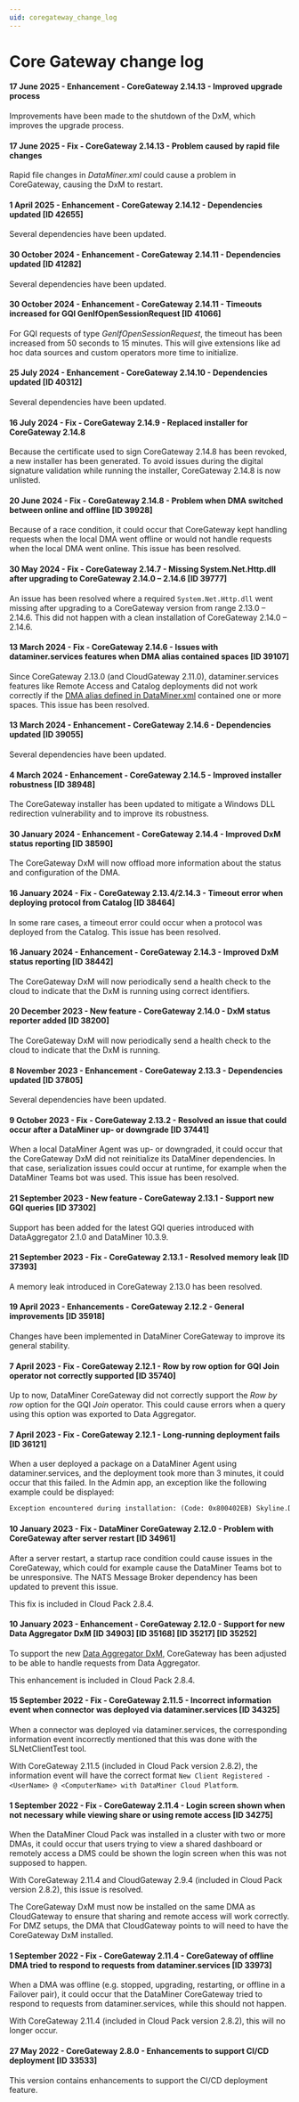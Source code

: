 ```yaml
---
uid: coregateway_change_log
---
```


# Core Gateway change log

#### 17 June 2025 - Enhancement - CoreGateway 2.14.13 - Improved upgrade process

Improvements have been made to the shutdown of the DxM, which improves the upgrade process.

#### 17 June 2025 - Fix - CoreGateway 2.14.13 - Problem caused by rapid file changes

​Rapid file changes in *DataMiner.xml* could cause a problem in CoreGateway, causing the DxM to restart.

#### 1 April 2025 - Enhancement - CoreGateway 2.14.12 - Dependencies updated [ID 42655]

Several dependencies have been updated.

#### 30 October 2024 - Enhancement - CoreGateway 2.14.11 - Dependencies updated [ID 41282]

Several dependencies have been updated.

#### 30 October 2024 - Enhancement - CoreGateway 2.14.11 - Timeouts increased for GQI GenIfOpenSessionRequest [ID 41066]

For GQI requests of type *GenIfOpenSessionRequest*, the timeout has been increased from 50 seconds to 15 minutes. This will give extensions like ad hoc data sources and custom operators more time to initialize.

#### 25 July 2024 - Enhancement - CoreGateway 2.14.10 - Dependencies updated [ID 40312]

Several dependencies have been updated.

#### 16 July 2024 - Fix - CoreGateway 2.14.9 - Replaced installer for CoreGateway 2.14.8

Because the certificate used to sign CoreGateway 2.14.8 has been revoked, a new installer has been generated. To avoid issues during the digital signature validation while running the installer, CoreGateway 2.14.8 is now unlisted.

#### 20 June 2024 - Fix - CoreGateway 2.14.8 - Problem when DMA switched between online and offline [ID 39928]

Because of a race condition, it could occur that CoreGateway kept handling requests when the local DMA went offline or would not handle requests when the local DMA went online. This issue has been resolved.

#### 30 May 2024 - Fix - CoreGateway 2.14.7 - Missing System.Net.Http.dll after upgrading to CoreGateway 2.14.0 – 2.14.6 [ID 39777]

An issue has been resolved where a required `System.Net.Http.dll` went missing after upgrading to a CoreGateway version from range 2.13.0 – 2.14.6. This did not happen with a clean installation of CoreGateway 2.14.0 – 2.14.6.

#### 13 March 2024 - Fix - CoreGateway 2.14.6 - Issues with dataminer.services features when DMA alias contained spaces [ID 39107]

Since CoreGateway 2.13.0 (and CloudGateway 2.11.0), dataminer.services features like Remote Access and Catalog deployments did not work correctly if the [DMA alias defined in DataMiner.xml](xref:Changing_the_name_of_a_DMA#configuring-an-alias-in-dataminerxml) contained one or more spaces. This issue has been resolved.

#### 13 March 2024 - Enhancement - CoreGateway 2.14.6 - Dependencies updated [ID 39055]

Several dependencies have been updated.

#### 4 March 2024 - Enhancement - CoreGateway 2.14.5 - Improved installer robustness [ID 38948]

The CoreGateway installer has been updated to mitigate a Windows DLL redirection vulnerability and to improve its robustness.

#### 30 January 2024 - Enhancement - CoreGateway 2.14.4 - Improved DxM status reporting [ID 38590]

The CoreGateway DxM will now offload more information about the status and configuration of the DMA.

#### 16 January 2024 - Fix - CoreGateway 2.13.4/2.14.3 - Timeout error when deploying protocol from Catalog [ID 38464]

In some rare cases, a timeout error could occur when a protocol was deployed from the Catalog. This issue has been resolved.

#### 16 January 2024 - Enhancement - CoreGateway 2.14.3 - Improved DxM status reporting [ID 38442]

The CoreGateway DxM will now periodically send a health check to the cloud to indicate that the DxM is running using correct identifiers.

#### 20 December 2023 - New feature - CoreGateway 2.14.0 - DxM status reporter added [ID 38200]

The CoreGateway DxM will now periodically send a health check to the cloud to indicate that the DxM is running.

#### 8 November 2023 - Enhancement - CoreGateway 2.13.3 - Dependencies updated [ID 37805]

Several dependencies have been updated.

#### 9 October 2023 - Fix - CoreGateway 2.13.2 - Resolved an issue that could occur after a DataMiner up- or downgrade [ID 37441]

When a local DataMiner Agent was up- or downgraded, it could occur that the CoreGateway DxM did not reinitialize its DataMiner dependencies. In that case, serialization issues could occur at runtime, for example when the DataMiner Teams bot was used. This issue has been resolved.

#### 21 September 2023 - New feature - CoreGateway 2.13.1 - Support new GQI queries [ID 37302]

Support has been added for the latest GQI queries introduced with DataAggregator 2.1.0 and DataMiner 10.3.9.

#### 21 September 2023 - Fix - CoreGateway 2.13.1 - Resolved memory leak [ID 37393]

A memory leak introduced in CoreGateway 2.13.0 has been resolved.

#### 19 April 2023 - Enhancements - CoreGateway 2.12.2 - General improvements [ID 35918]

Changes have been implemented in DataMiner CoreGateway to improve its general stability.

#### 7 April 2023 - Fix - CoreGateway 2.12.1 - Row by row option for GQI Join operator not correctly supported [ID 35740]

Up to now, DataMiner CoreGateway did not correctly support the *Row by row* option for the GQI *Join* operator. This could cause errors when a query using this option was exported to Data Aggregator.

#### 7 April 2023 - Fix - CoreGateway 2.12.1 - Long-running deployment fails [ID 36121]

When a user deployed a package on a DataMiner Agent using dataminer.services, and the deployment took more than 3 minutes, it could occur that this failed. In the Admin app, an exception like the following example could be displayed:

```txt
Exception encountered during installation: (Code: 0x800402EB) Skyline.DataMiner.Net.Exceptions.DataMinerSecurityException: No such remote connection (e839324188).
```

#### 10 January 2023 - Fix - DataMiner CoreGateway 2.12.0 - Problem with CoreGateway after server restart [ID 34961]

After a server restart, a startup race condition could cause issues in the CoreGateway, which could for example cause the DataMiner Teams bot to be unresponsive. The NATS Message Broker dependency has been updated to prevent this issue.

This fix is included in Cloud Pack 2.8.4.

#### 10 January 2023 - Enhancement - CoreGateway 2.12.0 - Support for new Data Aggregator DxM [ID 34903] [ID 35168] [ID 35217] [ID 35252]

To support the new [Data Aggregator DxM](xref:DataAggregator_change_log), CoreGateway has been adjusted to be able to handle requests from Data Aggregator.

This enhancement is included in Cloud Pack 2.8.4.

#### 15 September 2022 - Fix - CoreGateway 2.11.5 - Incorrect information event when connector was deployed via dataminer.services [ID 34325]

When a connector was deployed via dataminer.services, the corresponding information event incorrectly mentioned that this was done with the SLNetClientTest tool.

With CoreGateway 2.11.5 (included in Cloud Pack version 2.8.2), the information event will have the correct format `New Client Registered - <UserName> @ <ComputerName> with DataMiner Cloud Platform`.

#### 1 September 2022 - Fix - CoreGateway 2.11.4 - Login screen shown when not necessary while viewing share or using remote access [ID 34275]

When the DataMiner Cloud Pack was installed in a cluster with two or more DMAs, it could occur that users trying to view a shared dashboard or remotely access a DMS could be shown the login screen when this was not supposed to happen.

With CoreGateway 2.11.4 and CloudGateway 2.9.4 (included in Cloud Pack version 2.8.2), this issue is resolved.

The CoreGateway DxM must now be installed on the same DMA as CloudGateway to ensure that sharing and remote access will work correctly. For DMZ setups, the DMA that CloudGateway points to will need to have the CoreGateway DxM installed.

#### 1 September 2022 - Fix - CoreGateway 2.11.4 - CoreGateway of offline DMA tried to respond to requests from dataminer.services [ID 33973]

When a DMA was offline (e.g. stopped, upgrading, restarting, or offline in a Failover pair), it could occur that the DataMiner CoreGateway tried to respond to requests from dataminer.services, while this should not happen.

With CoreGateway 2.11.4 (included in Cloud Pack version 2.8.2), this will no longer occur.

#### 27 May 2022 - CoreGateway 2.8.0 - Enhancements to support CI/CD deployment [ID 33533]

This version contains enhancements to support the CI/CD deployment feature.
